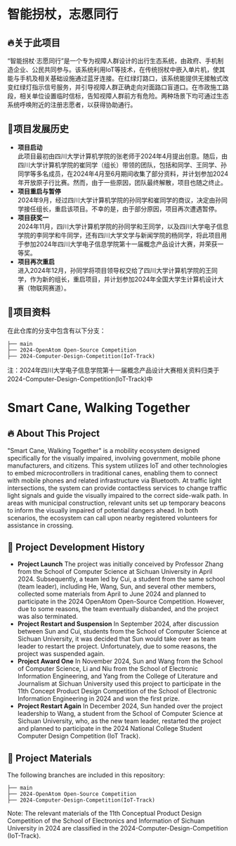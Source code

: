 # 智能拐杖，志愿同行
## 🔥关于此项目
“智能拐杖·志愿同行”是一个专为视障人群设计的出行生态系统，由政府、手机制造企业、公民共同参与。该系统利用IoT等技术，在传统拐杖中嵌入单片机，使其能与手机及相关基础设施通过蓝牙连接。在红绿灯路口，该系统能提供无接触式改变红绿灯指示信号服务，并引导视障人群正确走向对面路口盲道口。在市政施工路段，相关单位设置临时信标，告知视障人群前方有危险。两种场景下均可通过生态系统呼唤附近的注册志愿者，以获得协助通行。
## 🚀项目发展历史
- **项目启动**  
此项目最初由四川大学计算机学院的张老师于2024年4月提出创意。随后，由四川大学计算机学院的崔同学（组长）带领的团队，包括和同学、王同学、孙同学等多名成员，在2024年4月至6月期间收集了部分资料，并计划参加2024年开放原子行比赛。然而，由于一些原因，团队最终解散，项目也随之终止。
- **项目重启与暂停**  
2024年9月，经过四川大学计算机学院的孙同学和崔同学的商议，决定由孙同学接任组长，重启该项目。不幸的是，由于部分原因，项目再次遭遇暂停。
- **项目获奖一**  
2024年11月，四川大学计算机学院的孙同学和王同学，以及四川大学电子信息学院的李同学和牛同学，还有四川大学文学与新闻学院的杨同学，将此项目用于参加2024年四川大学电子信息学院第十一届概念产品设计大赛，并荣获一等奖。
- **项目再次重启**  
进入2024年12月，孙同学将项目领导权交给了四川大学计算机学院的王同学，作为新的组长，重启项目，并计划参加2024年全国大学生计算机设计大赛（物联网赛道）。

## 📝项目资料
在此仓库的分支中包含有以下分支：
```
├── main
├── 2024-OpenAtom Open-Source Competition
├── 2024-Computer-Design-Competition(IoT-Track)
```
注：2024年四川大学电子信息学院第十一届概念产品设计大赛相关资料归类于2024-Computer-Design-Competition(IoT-Track)中
# Smart Cane, Walking Together
## 🔥 About This Project
"Smart Cane, Walking Together" is a mobility ecosystem designed specifically for the visually impaired, involving government, mobile phone manufacturers, and citizens. This system utilizes IoT and other technologies to embed microcontrollers in traditional canes, enabling them to connect with mobile phones and related infrastructure via Bluetooth. At traffic light intersections, the system can provide contactless services to change traffic light signals and guide the visually impaired to the correct side-walk path. In areas with municipal construction, relevant units set up temporary beacons to inform the visually impaired of potential dangers ahead. In both scenarios, the ecosystem can call upon nearby registered volunteers for assistance in crossing.

## 🚀 Project Development History
- **Project Launch**
The project was initially conceived by Professor Zhang from the School of Computer Science at Sichuan University in April 2024. Subsequently, a team led by Cui, a student from the same school (team leader), including He, Wang, Sun, and several other members, collected some materials from April to June 2024 and planned to participate in the 2024 OpenAtom Open-Source Competition. However, due to some reasons, the team eventually disbanded, and the project was also terminated.
- **Project Restart and Suspension**
In September 2024, after discussion between Sun and Cui, students from the School of Computer Science at Sichuan University, it was decided that Sun would take over as team leader to restart the project. Unfortunately, due to some reasons, the project was suspended again.
- **Project Award One**
In November 2024, Sun and Wang from the School of Computer Science, Li and Niu from the School of Electronic Information Engineering, and Yang from the College of Literature and Journalism at Sichuan University used this project to participate in the 11th Concept Product Design Competition of the School of Electronic Information Engineering in 2024 and won the first prize.
- **Project Restart Again**
In December 2024, Sun handed over the project leadership to Wang, a student from the School of Computer Science at Sichuan University, who, as the new team leader, restarted the project and planned to participate in the 2024 National College Student Computer Design Competition (IoT Track).
## 📝 Project Materials
The following branches are included in this repository:
```
├── main
├── 2024-OpenAtom Open-Source Competition
├── 2024-Computer-Design-Competition(IoT-Track)
```
Note: The relevant materials of the 11th Conceptual Product Design Competition of the School of Electronics and Information of Sichuan University in 2024 are classified in the 2024-Computer-Design-Competition (IoT-Track).
